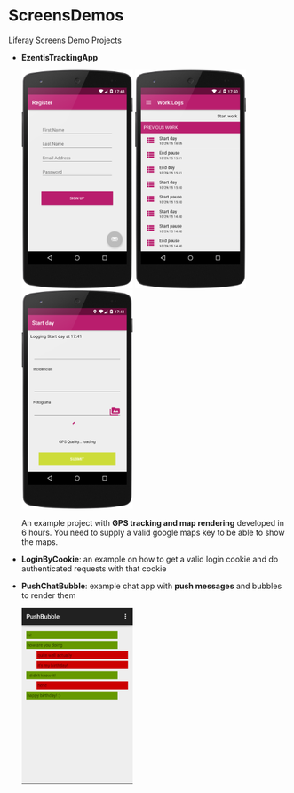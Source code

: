 # ScreensDemos
Liferay Screens Demo Projects

* **EzentisTrackingApp**

	<img src="EzentisTrackingApp/images/signup.png" width="200px" />
	<img src="EzentisTrackingApp/images/list.png" width="200px" />
	<img src="EzentisTrackingApp/images/form.png" width="200px" />

	
	An example project with **GPS tracking and map rendering** developed in 6 hours. You need to supply a valid google maps key to be able to show the maps.
	
* **LoginByCookie**: an example on how to get a valid login cookie and do authenticated requests with that cookie

* **PushChatBubble**: example chat app with **push messages** and bubbles to render them

	<img src="PushChatBubble/images/PushBubble.png" width="200px" />
